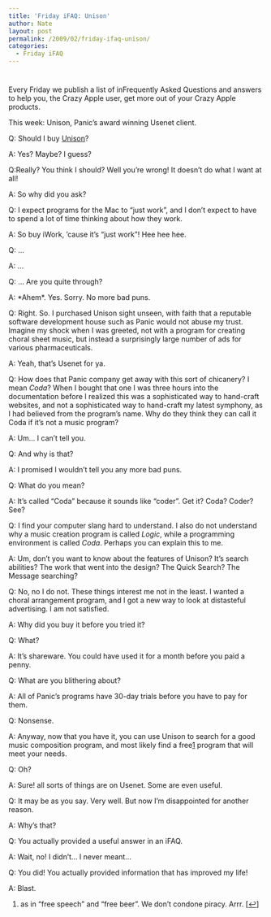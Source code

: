 ```yaml
---
title: 'Friday iFAQ: Unison'
author: Nate
layout: post
permalink: /2009/02/friday-ifaq-unison/
categories:
  - Friday iFAQ
---
```

# 

Every Friday we publish a list of inFrequently Asked Questions and answers to help you, the Crazy Apple user, get more out of your Crazy Apple products.

This week: Unison, Panic’s award winning Usenet client.

Q: Should I buy [Unison][1]?

 [1]: http://www.panic.com/unison/

A: Yes? Maybe? I guess?

Q:Really? You think I should? Well you’re wrong! It doesn’t do what I want at all!

A: So why did you ask?

Q: I expect programs for the Mac to “just work”, and I don’t expect to have to spend a lot of time thinking about how they work.

A: So buy iWork, ’cause it’s “just work”! Hee hee hee.

Q: …

A: …

Q: … Are you quite through?

A: \*Ahem\*. Yes. Sorry. No more bad puns.

Q: Right. So. I purchased Unison sight unseen, with faith that a reputable software development house such as Panic would not abuse my trust. Imagine my shock when I was greeted, not with a program for creating choral sheet music, but instead a surprisingly large number of ads for various pharmaceuticals. 

A: Yeah, that’s Usenet for ya.

Q: How does that Panic company get away with this sort of chicanery? I mean *Coda*? When I bought that one I was three hours into the documentation before I realized this was a sophisticated way to hand-craft websites, and not a sophisticated way to hand-craft my latest symphony, as I had believed from the program’s name. Why do they think they can call it Coda if it’s not a music program?

A: Um… I can’t tell you.

Q: And why is that?

A: I promised I wouldn’t tell you any more bad puns.

Q: What do you mean? 

A: It’s called “Coda” because it sounds like “coder”. Get it? Coda? Coder? See?

Q: I find your computer slang hard to understand. I also do not understand why a music creation program is called *Logic*, while a programming environment is called *Coda*. Perhaps you can explain this to me.

A: Um, don’t you want to know about the features of Unison? It’s search abilities? The work that went into the design? The Quick Search? The Message searching?

Q: No, no I do not. These things interest me not in the least. I wanted a choral arrangement program, and I got a new way to look at distasteful advertising. I am not satisfied.

A: Why did you buy it before you tried it?

Q: What?

A: It’s shareware. You could have used it for a month before you paid a penny.

Q: What are you blithering about?

A: All of Panic’s programs have 30-day trials before you have to pay for them. 

Q: Nonsense. 

A: Anyway, now that you have it, you can use Unison to search for a good music composition program, and most likely find a free[1][2] program that will meet your needs.

 [2]: #footnote_0_346 "as in “free speech” and “free beer”. We don’t condone piracy.  Arrr."

Q: Oh?

A: Sure! all sorts of things are on Usenet. Some are even useful.

Q: It may be as you say. Very well. But now I’m disappointed for another reason.

A: Why’s that?

Q: You actually provided a useful answer in an iFAQ. 

A: Wait, no! I didn’t… I never meant…

Q: You did! You actually provided information that has improved my life! 

A: Blast.

1.  as in “free speech” and “free beer”. We don’t condone piracy. Arrr. [[↩][3]]

 [3]: #identifier_0_346